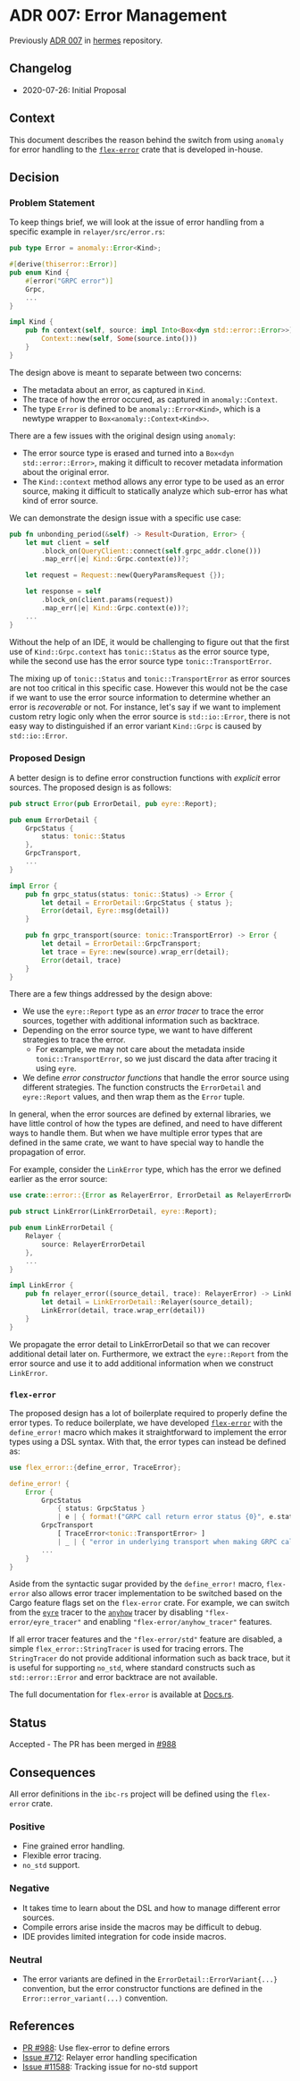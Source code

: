 # ADR 007: Error Management

Previously [ADR 007](https://github.com/informalsystems/hermes/blob/master/docs/architecture/adr-007-error.md) in [hermes](https://github.com/informalsystems/hermes) repository.

## Changelog

* 2020-07-26: Initial Proposal

## Context

This document describes the reason behind the switch from using
`anomaly` for error handling to
the [`flex-error`](https://docs.rs/flex-error/) crate that is developed in-house.

## Decision

### Problem Statement

To keep things brief, we will look at the issue of error handling from a specific example
in `relayer/src/error.rs`:

```rust
pub type Error = anomaly::Error<Kind>;

#[derive(thiserror::Error)]
pub enum Kind {
    #[error("GRPC error")]
    Grpc,
    ...
}

impl Kind {
    pub fn context(self, source: impl Into<Box<dyn std::error::Error>>) -> anomaly::Context<Self> {
        Context::new(self, Some(source.into()))
    }
}
```

The design above is meant to separate between two concerns:

  - The metadata about an error, as captured in `Kind`.
  - The trace of how the error occured, as captured in `anomaly::Context`.
  - The type `Error` is defined to be `anomaly::Error<Kind>`, which is a newtype wrapper to `Box<anomaly::Context<Kind>>`.

There are a few issues with the original design using `anomaly`:

  - The error source type is erased and turned into a `Box<dyn std::error::Error>`, making it difficult to recover metadata
    information about the original error.
  - The `Kind::context` method allows any error type to be used as an error source, making it difficult to statically
    analyze which sub-error has what kind of error source.

We can demonstrate the design issue with a specific use case:

```rust
pub fn unbonding_period(&self) -> Result<Duration, Error> {
    let mut client = self
        .block_on(QueryClient::connect(self.grpc_addr.clone()))
        .map_err(|e| Kind::Grpc.context(e))?;

    let request = Request::new(QueryParamsRequest {});

    let response = self
        .block_on(client.params(request))
        .map_err(|e| Kind::Grpc.context(e))?;
    ...
}
```

Without the help of an IDE, it would be challenging to figure out that
the first use of `Kind::Grpc.context` has `tonic::Status` as the error source
type, while the second use has the error source type
`tonic::TransportError`.

The mixing up of `tonic::Status` and `tonic::TransportError` as error sources
are not too critical in this specific case. However this would not be the
case if we want to use the error source information to determine whether
an error is _recoverable_ or not. For instance, let's say if we want to
implement custom retry logic only when the error source is
`std::io::Error`, there is not easy way to distinguished if an error
variant `Kind::Grpc` is caused by `std::io::Error`.

### Proposed Design

A better design is to define error construction functions with _explicit_
error sources. The proposed design is as follows:

```rust
pub struct Error(pub ErrorDetail, pub eyre::Report);

pub enum ErrorDetail {
    GrpcStatus {
        status: tonic::Status
    },
    GrpcTransport,
    ...
}

impl Error {
    pub fn grpc_status(status: tonic::Status) -> Error {
        let detail = ErrorDetail::GrpcStatus { status };
        Error(detail, Eyre::msg(detail))
    }

    pub fn grpc_transport(source: tonic::TransportError) -> Error {
        let detail = ErrorDetail::GrpcTransport;
        let trace = Eyre::new(source).wrap_err(detail);
        Error(detail, trace)
    }
}
```

There are a few things addressed by the design above:
  - We use the `eyre::Report` type as an _error tracer_ to trace
    the error sources, together with additional information such as backtrace.
  - Depending on the error source type, we want to have different strategies
    to trace the error.
      - For example, we may not care about the metadata
        inside `tonic::TransportError`, so we just discard the data
        after tracing it using `eyre`.
  - We define _error constructor functions_ that handle the error source using
    different strategies. The function constructs the `ErrorDetail` and
    `eyre::Report` values, and then wrap them as the `Error` tuple.

In general, when the error sources are defined by external libraries,
we have little control of how the types are defined, and need to have
different ways to handle them.
But when we have multiple error types that are defined in the same crate,
we want to have special way to handle the propagation of error.

For example, consider the `LinkError` type, which has the error
we defined earlier as the error source:

```rust
use crate::error::{Error as RelayerError, ErrorDetail as RelayerErrorDetail};

pub struct LinkError(LinkErrorDetail, eyre::Report);

pub enum LinkErrorDetail {
    Relayer {
        source: RelayerErrorDetail
    },
    ...
}

impl LinkError {
    pub fn relayer_error((source_detail, trace): RelayerError) -> LinkError {
        let detail = LinkErrorDetail::Relayer(source_detail);
        LinkError(detail, trace.wrap_err(detail))
    }
}
```

We propagate the error detail to LinkErrorDetail so that we can recover
additional detail later on. Furthermore, we extract the `eyre::Report`
from the error source and use it to add additional information
when we construct `LinkError`.

### `flex-error`

The proposed design has a lot of boilerplate required to properly define
the error types. To reduce boilerplate, we have developed
[`flex-error`](https://docs.rs/flex-error/) with the `define_error!`
macro which makes it straightforward to implement the error types
using a DSL syntax. With that, the error types can instead be defined as:

```rust
use flex_error::{define_error, TraceError};

define_error! {
    Error {
        GrpcStatus
            { status: GrpcStatus }
            | e | { format!("GRPC call return error status {0}", e.status) },
        GrpcTransport
            [ TraceError<tonic::TransportError> ]
            | _ | { "error in underlying transport when making GRPC call" },
        ...
    }
}
```

Aside from the syntactic sugar provided by the `define_error!` macro, `flex-error`
also allows error tracer implementation to be switched based on the Cargo feature
flags set on the `flex-error` crate. For example, we can switch from the
[`eyre`](https://docs.rs/eyre/) tracer to the [`anyhow`](https://docs.rs/anyhow/)
tracer by disabling `"flex-error/eyre_tracer"` and enabling `"flex-error/anyhow_tracer"` features.

If all error tracer features and the `"flex-error/std"` feature are disabled,
a simple `flex_error::StringTracer` is used for tracing errors. The `StringTracer`
do not provide additional information such as back trace, but it is useful
for supporting `no_std`, where standard constructs such as `std::error::Error` and
error backtrace are not available.

The full documentation for `flex-error` is available at [Docs.rs](https://docs.rs/flex-error/).

## Status

Accepted - The PR has been merged in [#988](https://github.com/informalsystems/ibc-rs/pull/988)

## Consequences

All error definitions in the `ibc-rs` project will be defined using the
`flex-error` crate.

### Positive

- Fine grained error handling.
- Flexible error tracing.
- `no_std` support.

### Negative

- It takes time to learn about the DSL and how to manage different error sources.
- Compile errors arise inside the macros may be difficult to debug.
- IDE provides limited integration for code inside macros.

### Neutral

- The error variants are defined in the `ErrorDetail::ErrorVariant{...}` convention,
  but the error constructor functions are defined in the `Error::error_variant(...)`
  convention.

## References

- [PR #988](https://github.com/informalsystems/ibc-rs/pull/988):
  Use flex-error to define errors
- [Issue #712](https://github.com/informalsystems/ibc-rs/issues/712):
  Relayer error handling specification
- [Issue #11588](https://github.com/informalsystems/ibc-rs/issues/1158):
  Tracking issue for no-std support
